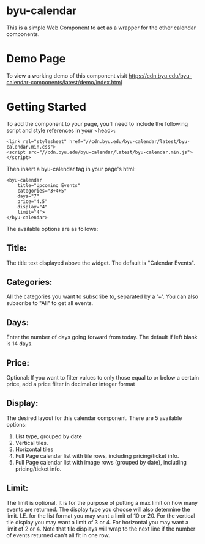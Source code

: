 # byu-calendar

This is a simple Web Component to act as a wrapper for the other calendar components.

# Demo Page

To view a working demo of this component visit https://cdn.byu.edu/byu-calendar-components/latest/demo/index.html

# Getting Started

To add the component to your page, you'll need to include the following script and style references in your &lt;head&gt;:

    <link rel="stylesheet" href="//cdn.byu.edu/byu-calendar/latest/byu-calendar.min.css">
    <script src="//cdn.byu.edu/byu-calendar/latest/byu-calendar.min.js"></script>

Then insert a byu-calendar tag in your page's html:

    <byu-calendar
        title="Upcoming Events"
        categories="3+4+5"
        days="7"
        price="4.5"            
        display="4"  
        limit="4">
    </byu-calendar>

The available options are as follows:

## Title:
The title text displayed above the widget. The default is "Calendar Events".

## Categories: 
All the categories you want to subscribe to, separated by a '+'. You can also subscribe to "All" to get all events.

## Days:
Enter the number of days going forward from today. The default if left blank is 14 days.

## Price:
Optional: If you want to filter values to only those equal to or below a certain price, add a price filter in decimal or integer format

## Display:
The desired layout for this calendar component. There are 5 available options:
1. List type, grouped by date
2. Vertical tiles.
3. Horizontal tiles
4. Full Page calendar list with tile rows, including pricing/ticket info.
5. Full Page calendar list with image rows (grouped by date), including pricing/ticket info.


## Limit: 
The limit is optional. It is for the purpose of putting a max limit on how many events are returned. The display type you choose will also determine the limit. I.E. for the list format you may want a limit of 10 or 20. For the vertical tile display you may want a limit of 3 or 4. For horizontal you may want a limit of 2 or 4. Note that tile displays will wrap to the next line if the number of events returned can't all fit in one row.
            
